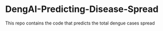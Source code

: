 # DengAI-Predicting-Disease-Spread
This repo contains the code that predicts the total dengue cases spread
